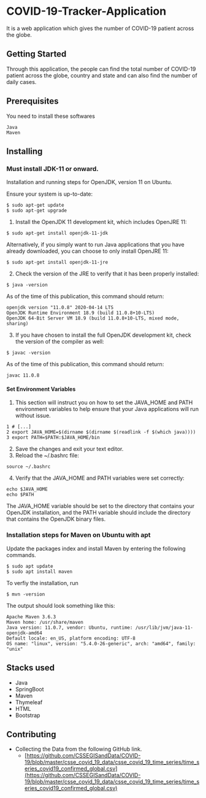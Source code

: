 # COVID-19-Tracker-Application

It is a web application which gives the number of COVID-19 patient across the globe.

## Getting Started


Through this application, the people can find the total number of COVID-19 patient across the globe, country and state and can also find the number of daily cases.


## Prerequisites

You need to install these softwares

```
Java
Maven
```


## Installing

### Must install JDK-11 or onward.

Installation and running steps for OpenJDK, version 11 on Ubuntu.

Ensure your system is up-to-date:

```
$ sudo apt-get update
$ sudo apt-get upgrade
```
1. Install the OpenJDK 11 development kit, which includes OpenJRE 11:

```
$ sudo apt-get install openjdk-11-jdk
```
Alternatively, if you simply want to run Java applications that you have already downloaded, you can choose to only install OpenJRE 11:

```
$ sudo apt-get install openjdk-11-jre
```
2. Check the version of the JRE to verify that it has been properly installed:

```
$ java -version
```
As of the time of this publication, this command should return:

```
openjdk version "11.0.8" 2020-04-14 LTS
OpenJDK Runtime Environment 18.9 (build 11.0.8+10-LTS)
OpenJDK 64-Bit Server VM 18.9 (build 11.0.8+10-LTS, mixed mode, sharing)
```
3. If you have chosen to install the full OpenJDK development kit, check the version of the compiler as well:

```
$ javac -version
```
As of the time of this publication, this command should return:

```
javac 11.0.8
```
#### Set Environment Variables

1. This section will instruct you on how to set the JAVA_HOME and PATH environment variables to help ensure that your Java applications will run without issue.

```
1 # [...]
2 export JAVA_HOME=$(dirname $(dirname $(readlink -f $(which java))))
3 export PATH=$PATH:$JAVA_HOME/bin
```

2. Save the changes and exit your text editor.
3. Reload the ~/.bashrc file:

  ```
  source ~/.bashrc
  ```
4. Verify that the JAVA_HOME and PATH variables were set correctly:

```
echo $JAVA_HOME
echo $PATH
```
 The JAVA_HOME variable should be set to the directory that contains your OpenJDK installation, and the PATH variable should include the directory that contains the OpenJDK binary files.


### Installation steps for Maven on Ubuntu with apt 

Update the packages index and install Maven by entering the following commands.

```
$ sudo apt update
$ sudo apt install maven
```
To verfiy the installation, run 

```
$ mvn -version
```
The output should look something like this:

```
Apache Maven 3.6.3
Maven home: /usr/share/maven
Java version: 11.0.7, vendor: Ubuntu, runtime: /usr/lib/jvm/java-11-openjdk-amd64
Default locale: en_US, platform encoding: UTF-8
OS name: "linux", version: "5.4.0-26-generic", arch: "amd64", family: "unix"
```

## Stacks used

- Java
- SpringBoot
- Maven
- Thymeleaf
- HTML
- Bootstrap

## Contributing

- Collecting the Data from the following GitHub link.
  - [https://github.com/CSSEGISandData/COVID-19/blob/master/csse_covid_19_data/csse_covid_19_time_series/time_series_covid19_confirmed_global.csv](https://github.com/CSSEGISandData/COVID-19/blob/master/csse_covid_19_data/csse_covid_19_time_series/time_series_covid19_confirmed_global.csv)




